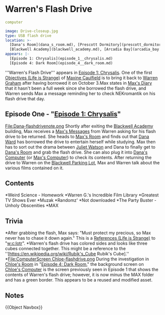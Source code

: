 #  Warren's Flash Drive 

```yaml
computer

image: Drive-closeup.jpg
type: USB flash drive
location: >-
  [Dana's Room](dana_s_room.md), [Prescott Dormitory](prescott_dormitory.md),
  [Blackwell Academy](blackwell_academy.md), [Arcadia Bay](arcadia_bay.md)
appears: |-
  [Episode 1: Chrysalis](episode_1__chrysalis.md)
  [Episode 4: Dark Room](episode_4__dark_room.md)
```

'''Warren's Flash D​rive''' appears in [Episode 1: Chrysalis](episode_1__chrysalis.md). One of the first [Objectives (Life is Strange)](objectives.md) of [Maxine Caulfield](max_caulfield.md) is to bring it back to [Warren Graham](warren_graham.md) after having borrowed it on October 3.Max states in [Max's Diary](her_diary.md) that it hasn't been a full week since she borrowed the flash drive, and Warren sends Max a message reminding her to check NEKromantik on his flash drive that day.

##  Episode One - "[Episode 1: Chrysalis](chrysalis.md)" 
[File:Dana-flashdrivenote.png](thumb.md) Shortly after exiting the [Blackwell Academy](blackwell_academy.md) building, Max receives a [Max's Messages](message.md) from Warren asking for his flash drive to be returned. She heads to [Max's Room](her_dorm_room.md) and finds out that [Dana Ward](dana_ward.md) has borrowed the drive to entertain herself while studying. Max then has to sort out the drama between [Juliet Watson](juliet_watson.md) and Dana to finally get to [Dana's Room](dana_s_room.md) and grab the flash drive. She can also plug it into [Dana's Computer](dana_s_computer.md) (or [Max's Computer](her_own.md)) to check its contents. After returning the drive to Warren on the [Blackwell Parking Lot](blackwell_parking_lot.md), Max and Warren talk about the various films contained on it.

##  Contents 
*Weird Science - Homework
*Warren G.'s Incredible Film Library
*Greatest TV Shows Ever
*Muzak
*Randomz'
*Not downloaded
*The Party Buster - Unholy Obscenities
*MAX

##  Trivia 
*After grabbing the flash, Max says: "Must protect my precious, so Max never has to chase it down again." This is a [References (Life is Strange)](reference.md) to "[w:c:lotr](_the_lord_of_the_rings_.md)".
*Warren's flash drive has colored sides and looks like three cubes connected together. This might be a reference to the ''[https://en.wikipedia.org/wiki/Rubik's_Cube Rubik's Cube].''
*[File:ComputerScreen Chloe-flashdrive.png](thumb.md) During the investigation in [Chloe's Room](chloe_s_room.md) in "[Episode 4: Dark Room](dark_room.md)," the background screen on [Chloe's Computer](chloe_s_laptop.md) is the screen previously seen in Episode 1 that shows the contents of Warren's flash drive; however, it is now minus the MAX folder and has a green border. This appears to be a reused and modified asset.

##  Notes 

{{Object Navbox}}

